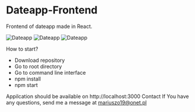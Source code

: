 # Dateapp-Frontend
Frontend of dateapp made in React.

![Dateapp](https://i.postimg.cc/BQRG1yY7/Bez-tytu-u.png)
![Dateapp](https://i.postimg.cc/ZqStwNhr/Bez-tytu-u2.png)
![Dateapp](https://i.postimg.cc/MpRJ0Dg6/Bez-tytu-u3.png)

How to start?

* Download repository
* Go to root directory
* Go to command line interface
* npm install
* npm start


Appilcation should be available on http://localhost:3000
Contact If You have any questions, send me a message at mariuszo19@onet.pl
